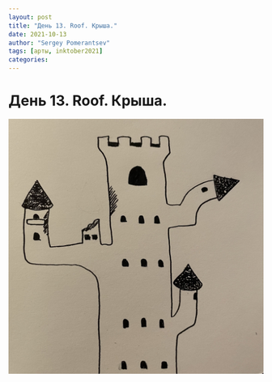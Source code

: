 ```yaml
---
layout: post
title: "День 13. Roof. Крыша."
date: 2021-10-13
author: "Sergey Pomerantsev"
tags: [арты, inktober2021]
categories:
---
```


# День 13. Roof. Крыша.

![](/assets/images/inktober21-13.jpg)
